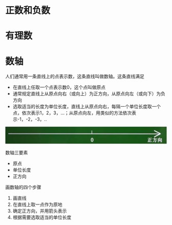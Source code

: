 

# 正数和负数

# 有理数

# 数轴

人们通常用一条直线上的点表示数，这条直线叫做数轴。这条直线满足
- 在直线上任取一个点表示数0，这个点叫做原点
- 通常规定直线上从原点向右（或向上）为正方向，从原点向左（或向下）为负方向
- 选取适当的长度为单位长度，直线上从原点向右，每隔一个单位长度取一个点，依次表示1，2，3，...；从原点向左，用类似的方法依次表示-1，-2，-3，..

![](attachment/Pasted%20image%2020230918111858.png)

数轴三要素
- 原点
- 单位长度
- 正方向

画数轴的四个步骤
1. 画直线
2. 在直线上取一点作为原地
3. 确定正方向，并用箭头表示
4. 根据需要选取适当的单位长度
